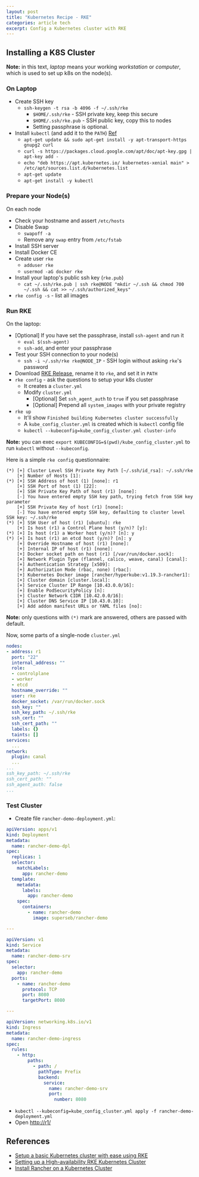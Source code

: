 ```yaml
---
layout: post
title: "Kubernetes Recipe - RKE"
categories: article tech
excerpt: Config a Kubernetes cluster with RKE
---
```


## Installing a K8S Cluster

**Note:** in this text, _laptop_ means your working _workstation_ or _computer_, which is used to set up k8s on the node(s).

### On Laptop
- Create SSH key
  - `ssh-keygen -t rsa -b 4096 -f ~/.ssh/rke` 
    - `$HOME/.ssh/rke` - SSH private key, keep this secure
    - `$HOME/.ssh/rke.pub` - SSH public key, copy this to nodes
    - Setting passphrase is optional.
- Install `kubectl` (and add it to the `PATH`) [Ref](https://kubernetes.io/docs/tasks/tools/install-kubectl/)
  - `apt-get update && sudo apt-get install -y apt-transport-https gnupg2 curl`
  - `curl -s https://packages.cloud.google.com/apt/doc/apt-key.gpg | apt-key add -`
  - `echo "deb https://apt.kubernetes.io/ kubernetes-xenial main" > /etc/apt/sources.list.d/kubernetes.list`
  - `apt-get update`
  - `apt-get install -y kubectl`

### Prepare your Node(s)
On each node
- Check your hostname and assert `/etc/hosts`
- Disable Swap
  - `swapoff -a`
  - Remove any `swap` entry from `/etc/fstab`
- Install SSH server
- Install Docker CE
- Create user `rke`
  - `adduser rke`
  - `usermod -aG docker rke`
- Install your laptop's public ssh key (`rke.pub`)
  - `cat ~/.ssh/rke.pub | ssh rke@NODE "mkdir ~/.ssh && chmod 700 ~/.ssh && cat >> ~/.ssh/authorized_keys"`
- `rke config -s` - list all images

### Run RKE
On the laptop:
- [Optional] If you have set the passphrase, install `ssh-agent` and run it
  - `eval $(ssh-agent)`
  - `ssh-add`, and enter your passphrase
- Test your SSH connection to your node(s)
  - `ssh -i ~/.ssh/rke rke@NODE_IP` - SSH login without asking `rke`'s password
- Download [RKE Release](https://github.com/rancher/rke/releases/latest), rename it to `rke`, and set it in `PATH`
- `rke config` - ask the questions to setup your k8s cluster
  - It creates a `cluster.yml`
  - Modify `cluster.yml`
    - [Optional] Set `ssh_agent_auth` to `true` if you set passphrase
    - [Optional] Prepend all `system_images` with your private registry
- `rke up`
  - It'll show `Finished building Kubernetes cluster successfully`
  - A `kube_config_cluster.yml` is created which is `kubectl` config file
  - `kubectl --kubeconfig=kube_config_cluster.yml cluster-info`
  
**Note:** you can exec `export KUBECONFIG=$(pwd)/kube_config_cluster.yml` to run `kubectl` without `--kubeconfig`.

Here is a simple `rke config` questionnaire:
```
(*) [+] Cluster Level SSH Private Key Path [~/.ssh/id_rsa]: ~/.ssh/rke
    [+] Number of Hosts [1]: 
(*) [+] SSH Address of host (1) [none]: r1
    [+] SSH Port of host (1) [22]: 
    [+] SSH Private Key Path of host (r1) [none]: 
    [-] You have entered empty SSH key path, trying fetch from SSH key parameter
    [+] SSH Private Key of host (r1) [none]: 
    [-] You have entered empty SSH key, defaulting to cluster level SSH key: ~/.ssh/rke
(*) [+] SSH User of host (r1) [ubuntu]: rke
    [+] Is host (r1) a Control Plane host (y/n)? [y]: 
(*) [+] Is host (r1) a Worker host (y/n)? [n]: y
(*) [+] Is host (r1) an etcd host (y/n)? [n]: y
    [+] Override Hostname of host (r1) [none]: 
    [+] Internal IP of host (r1) [none]: 
    [+] Docker socket path on host (r1) [/var/run/docker.sock]: 
    [+] Network Plugin Type (flannel, calico, weave, canal) [canal]: 
    [+] Authentication Strategy [x509]: 
    [+] Authorization Mode (rbac, none) [rbac]: 
    [+] Kubernetes Docker image [rancher/hyperkube:v1.19.3-rancher1]: 
    [+] Cluster domain [cluster.local]: 
    [+] Service Cluster IP Range [10.43.0.0/16]: 
    [+] Enable PodSecurityPolicy [n]: 
    [+] Cluster Network CIDR [10.42.0.0/16]: 
    [+] Cluster DNS Service IP [10.43.0.10]: 
    [+] Add addon manifest URLs or YAML files [no]: 
```
**Note:** only questions with `(*)` mark are answered, others are passed with default.

Now, some parts of a single-node `cluster.yml`
```yaml
nodes:
- address: r1
  port: "22"
  internal_address: ""
  role:
  - controlplane
  - worker
  - etcd
  hostname_override: ""
  user: rke
  docker_socket: /var/run/docker.sock
  ssh_key: ""
  ssh_key_path: ~/.ssh/rke
  ssh_cert: ""
  ssh_cert_path: ""
  labels: {}
  taints: []
services:
  ...
network:
  plugin: canal
  ...
...
ssh_key_path: ~/.ssh/rke
ssh_cert_path: ""
ssh_agent_auth: false 
...
```

### Test Cluster
- Create file `rancher-demo-deployment.yml`:

```yaml
apiVersion: apps/v1
kind: Deployment
metadata:
  name: rancher-demo-dpl
spec:
  replicas: 1
  selector:
    matchLabels:
      app: rancher-demo
  template:
    metadata:
      labels:
        app: rancher-demo
    spec:
      containers:
        - name: rancher-demo
          image: superseb/rancher-demo

---

apiVersion: v1
kind: Service
metadata:
  name: rancher-demo-srv
spec:
  selector:
    app: rancher-demo
  ports:
    - name: rancher-demo
      protocol: TCP
      port: 8080
      targetPort: 8080

---

apiVersion: networking.k8s.io/v1
kind: Ingress
metadata:
  name: rancher-demo-ingress
spec:
  rules:
    - http:
        paths:
          - path: /
            pathType: Prefix
            backend:
              service:
                name: rancher-demo-srv
                port: 
                  number: 8080
```
- `kubectl --kubeconfig=kube_config_cluster.yml apply -f rancher-demo-deployment.yml`
- Open [http://r1/](http://r1/)

## References
- [Setup a basic Kubernetes cluster with ease using RKE](https://itnext.io/setup-a-basic-kubernetes-cluster-with-ease-using-rke-a5f3cc44f26f)
- [Setting up a High-availability RKE Kubernetes Cluster](https://rancher.com/docs/rancher/v2.x/en/installation/resources/k8s-tutorials/ha-rke/)
- [Install Rancher on a Kubernetes Cluster](https://rancher.com/docs/rancher/v2.x/en/installation/install-rancher-on-k8s/)